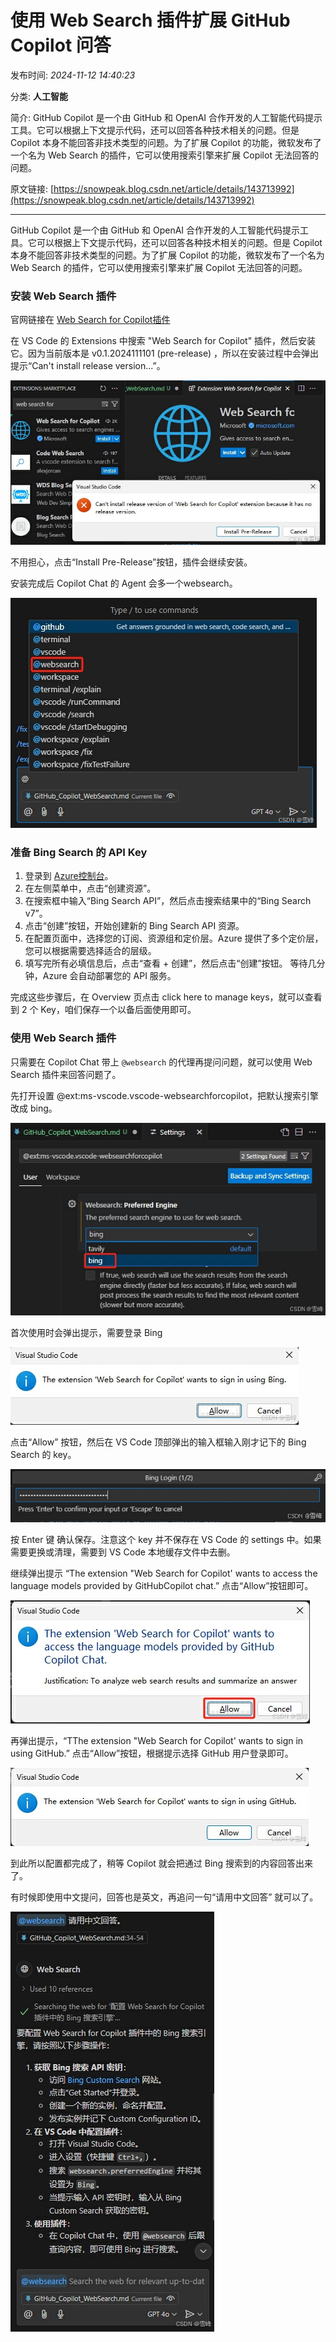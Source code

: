 # 使用 Web Search 插件扩展 GitHub Copilot 问答

发布时间: *2024-11-12 14:40:23*

分类: __人工智能__

简介: GitHub Copilot 是一个由 GitHub 和 OpenAI 合作开发的人工智能代码提示工具。它可以根据上下文提示代码，还可以回答各种技术相关的问题。但是 Copilot 本身不能回答非技术类型的问题。为了扩展 Copilot 的功能，微软发布了一个名为 Web Search 的插件，它可以使用搜索引擎来扩展 Copilot 无法回答的问题。

原文链接: [https://snowpeak.blog.csdn.net/article/details/143713992](https://snowpeak.blog.csdn.net/article/details/143713992)

---------

GitHub Copilot 是一个由 GitHub 和 OpenAI 合作开发的人工智能代码提示工具。它可以根据上下文提示代码，还可以回答各种技术相关的问题。但是 Copilot 本身不能回答非技术类型的问题。为了扩展 Copilot 的功能，微软发布了一个名为 Web Search 的插件，它可以使用搜索引擎来扩展 Copilot 无法回答的问题。

### 安装 Web Search 插件

官网链接在 [Web Search for Copilot插件](<https://marketplace.visualstudio.com/items?itemName=ms-vscode.vscode-websearchforcopilot> "Web Search for Copilot插件")

在 VS Code 的 Extensions 中搜索 "Web Search for Copilot" 插件，然后安装它。因为当前版本是 v0.1.2024111101 (pre-release) ，所以在安装过程中会弹出提示“Can't install release version...”。

![](../assets/img/20241112_Web_Search_GitHub_01.png)

不用担心，点击“Install Pre-Release”按钮，插件会继续安装。

安装完成后 Copilot Chat 的 Agent 会多一个websearch。

![](../assets/img/20241112_Web_Search_GitHub_02.png)

### 准备 Bing Search 的 API Key

  1. 登录到 [Azure控制台](<https://portal.azure.com/> "Azure控制台")。
  2. 在左侧菜单中，点击“创建资源”。
  3. 在搜索框中输入“Bing Search API”，然后点击搜索结果中的“Bing Search v7”。
  4. 点击“创建”按钮，开始创建新的 Bing Search API 资源。
  5. 在配置页面中，选择您的订阅、资源组和定价层。Azure 提供了多个定价层，您可以根据需要选择适合的层级。
  6. 填写完所有必填信息后，点击“查看 + 创建”，然后点击“创建”按钮。 等待几分钟，Azure 会自动部署您的 API 服务。

完成这些步骤后，在 Overview 页点击 click here to manage keys，就可以查看到 2 个 Key，咱们保存一个以备后面使用即可。

### 使用 Web Search 插件

只需要在 Copilot Chat 带上 `@websearch` 的代理再提问问题，就可以使用 Web Search 插件来回答问题了。

先打开设置 @ext:ms-vscode.vscode-websearchforcopilot，把默认搜索引擎改成 bing。

![](../assets/img/20241112_Web_Search_GitHub_03.png)

首次使用时会弹出提示，需要登录 Bing

![](../assets/img/20241112_Web_Search_GitHub_04.png)

点击“Allow” 按钮，然后在 VS Code 顶部弹出的输入框输入刚才记下的 Bing Search 的 key。

![](../assets/img/20241112_Web_Search_GitHub_05.png)

按 Enter 键 确认保存。注意这个 key 并不保存在 VS Code 的 settings 中。如果需要更换或清理，需要到 VS Code 本地缓存文件中去删。

继续弹出提示
“The extension "Web Search for Copilot' wants to access the language models provided by GitHubCopilot chat.” 点击“Allow”按钮即可。

![](../assets/img/20241112_Web_Search_GitHub_06.png)

再弹出提示，“TThe extension "Web Search for Copilot' wants to sign in using GitHub.” 点击“Allow”按钮，根据提示选择 GitHub 用户登录即可。

![](../assets/img/20241112_Web_Search_GitHub_07.png)

到此所以配置都完成了，稍等 Copilot 就会把通过 Bing 搜索到的内容回答出来了。

有时候即使用中文提问，回答也是英文，再追问一句“请用中文回答” 就可以了。

![](../assets/img/20241112_Web_Search_GitHub_08.png)